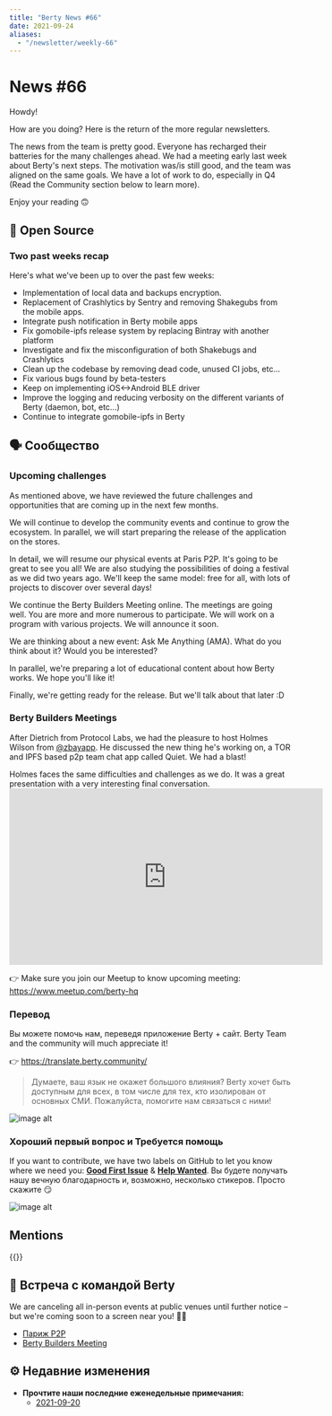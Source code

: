 ```yaml
---
title: "Berty News #66"
date: 2021-09-24
aliases:
  - "/newsletter/weekly-66"
---
```


# News #66

Howdy!

How are you doing? Here is the return of the more regular newsletters.

The news from the team is pretty good. Everyone has recharged their batteries for the many challenges ahead. We had a meeting early last week about Berty's next steps. The motivation was/is still good, and the team was aligned on the same goals. We have a lot of work to do, especially in Q4 (Read the Community section below to learn more).

Enjoy your reading 🙃


## 🚀 Open Source


### Two past weeks recap

Here's what we've been up to over the past few weeks:
* Implementation of local data and backups encryption.
* Replacement of Crashlytics by Sentry and removing Shakegubs from the mobile apps.
* Integrate push notification in Berty mobile apps
* Fix gomobile-ipfs release system by replacing Bintray with another platform
* Investigate and fix the misconfiguration of both Shakebugs and Crashlytics
* Clean up the codebase by removing dead code, unused CI jobs, etc...
* Fix various bugs found by beta-testers
* Keep on implementing iOS<->Android BLE driver
* Improve the logging and reducing verbosity on the different variants of Berty (daemon, bot, etc...)
* Continue to integrate gomobile-ipfs in Berty



## 🗣️ Сообщество

### Upcoming challenges

As mentioned above, we have reviewed the future challenges and opportunities that are coming up in the next few months.

We will continue to develop the community events and continue to grow the ecosystem. In parallel, we will start preparing the release of the application on the stores.

In detail, we will resume our physical events at Paris P2P. It's going to be great to see you all! We are also studying the possibilities of doing a festival as we did two years ago. We'll keep the same model: free for all, with lots of projects to discover over several days!

We continue the Berty Builders Meeting online. The meetings are going well. You are more and more numerous to participate. We will work on a program with various projects. We will announce it soon.

We are thinking about a new event: Ask Me Anything (AMA). What do you think about it? Would you be interested?

In parallel, we're preparing a lot of educational content about how Berty works. We hope you'll like it!

Finally, we're getting ready for the release. But we'll talk about that later :D


### Berty Builders Meetings

After Dietrich from Protocol Labs, we had the pleasure to host Holmes Wilson from [@zbayapp](https://twitter.com/ZbayApp). He discussed the new thing he's working on, a TOR and IPFS based p2p team chat app called Quiet. We had a blast!

Holmes faces the same difficulties and challenges as we do. It was a great presentation with a very interesting final conversation.  <iframe width="560" height="315" src="https://www.youtube.com/embed/TZaa0CUyBaA" title="YouTube video player" frameborder="0" allow="accelerometer; autoplay; clipboard-write; encrypted-media; gyroscope; picture-in-picture" allowfullscreen mark="crwd-mark"></iframe>

👉 Make sure you join our Meetup to know upcoming meeting: https://www.meetup.com/berty-hq


### Перевод

Вы можете помочь нам, переведя приложение Berty + сайт. Berty Team and the community will much appreciate it!

👉 https://translate.berty.community/

> Думаете, ваш язык не окажет большого влияния? Berty хочет быть доступным для всех, в том числе для тех, кто изолирован от основных СМИ. Пожалуйста, помогите нам связаться с ними!

![image alt](https://media.giphy.com/media/26BRDvCpnEukGhmHC/giphy.gif)

### Хороший первый вопрос и Требуется помощь

If you want to contribute, we have two labels on GitHub to let you know where we need you: [**Good First Issue**](https://github.com/issues?q=is%3Aissue+is%3Aopen+org%3Aberty+label%3A%22good+first+issue%22+sort%3Aupdated-desc) & [**Help Wanted**](https://github.com/issues?q=is%3Aissue+is%3Aopen+org%3Aberty+label%3A%22help+wanted%22+sort%3Aupdated-desc+). Вы будете получать нашу вечную благодарность и, возможно, несколько стикеров. Просто скажите 😏

![image alt](https://media.giphy.com/media/14jQC2AONxNBHq/giphy.gif)

## Mentions


{{<tweet id="1441377628443734021">}}




## 🎉 Встреча с командой Berty

We are canceling all in-person events at public venues until further notice – but we're coming soon to a screen near you! 🚧🚧

* [Париж P2P](https://p2p.paris/)
* [Berty Builders Meeting](https://www.meetup.com/berty-hq/)

## ⚙️ Недавние изменения

* **Прочтите наши последние еженедельные примечания:**
    * [2021-09-20](https://github.com/berty/community/blob/master/meeting-notes/2021/Q3/2021-09-20--staff-team-weekly-sync.md)

